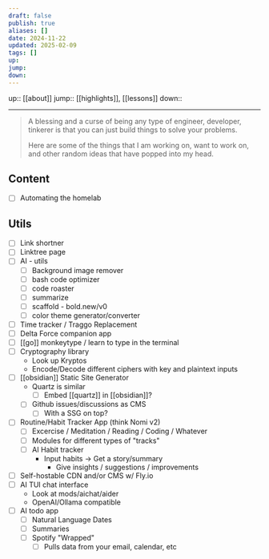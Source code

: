 ```yaml
---
draft: false
publish: true
aliases: []
date: 2024-11-22
updated: 2025-02-09
tags: []
up: 
jump: 
down: 
---
```


up:: [[about]]
jump:: [[highlights]], [[lessons]]
down::

---

> A blessing and a curse of being any type of engineer, developer, tinkerer is that you can just build things to solve your problems.
>
> Here are some of the things that I am working on, want to work on, and other random ideas that have popped into my head.

## Content

- [ ] Automating the homelab

## Utils

- [ ] Link shortner
- [ ] Linktree page
- [ ] AI - utils
	- [ ] Background image remover
	- [ ] bash code optimizer
	- [ ] code roaster
	- [ ] summarize
	- [ ] scaffold - bold.new/v0
	- [ ] color theme generator/converter
- [ ] Time tracker / Traggo Replacement
- [ ] Delta Force companion app
- [ ] [[go]] monkeytype / learn to type in the terminal
- [ ] Cryptography library
  - Look up Kryptos
  - Encode/Decode different ciphers with key and plaintext inputs
- [ ] [[obsidian]] Static Site Generator
	- Quartz is similar
		- [ ] Embed [[quartz]] in [[obsidian]]?
	- [ ] Github issues/discussions as CMS
		- [ ] With a SSG on top?
- [ ] Routine/Habit Tracker App (think Nomi v2)
	- [ ] Excercise / Meditation / Reading / Coding / Whatever
	- [ ] Modules for different types of "tracks"
	- [ ] AI Habit tracker
		- Input habits -> Get a story/summary
			- Give insights / suggestions / improvements
- [ ] Self-hostable CDN and/or CMS w/ Fly.io
- [ ] AI TUI chat interface
	- Look at mods/aichat/aider
	- OpenAI/Ollama compatible
- [ ] AI todo app
	- [ ] Natural Language Dates
	- [ ] Summaries
	- [ ] Spotify "Wrapped"
		- [ ] Pulls data from your email, calendar, etc
